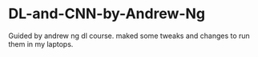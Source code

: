 # DL-and-CNN-by-Andrew-Ng

Guided by andrew ng dl course. maked some tweaks and changes to run them in my laptops. 

